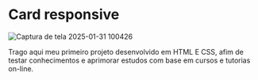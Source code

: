 # Card responsive

![Captura de tela 2025-01-31 100426](https://github.com/user-attachments/assets/325612d6-b65e-4429-8007-7e6b6722d4b9)

Trago aqui meu primeiro projeto desenvolvido em HTML E CSS, afim de testar conhecimentos e aprimorar estudos com base em cursos e tutorias on-line.

